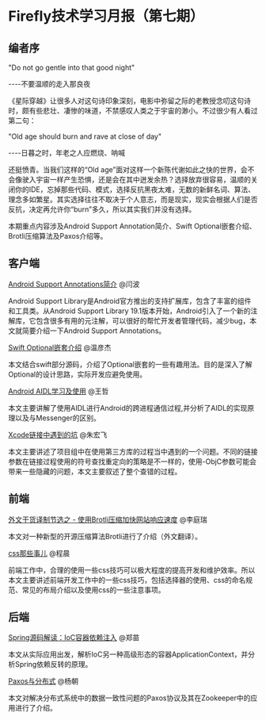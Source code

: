 # Firefly技术学习月报（第七期）

## 编者序

"Do not go gentle into that good night"

----不要温顺的走入那良夜

《星际穿越》让很多人对这句诗印象深刻，电影中弥留之际的老教授念叨这句诗时，颇有些悲壮、凄惨的味道，不禁感叹人类之于宇宙的渺小。不过很少有人看过第二句：

"Old age should burn and rave at close of day"

----日暮之时，年老之人应燃烧、呐喊

还挺愤青。当我们这样的“Old age”面对这样一个新陈代谢如此之快的世界，会不会像驶入宇宙一样产生恐惧，还是会在其中迸发余热？选择放弃很容易，温顺的关闭你的IDE，忘掉那些代码、模式，选择反抗黑夜太难，无数的新鲜名词、算法、理念多如繁星。其实选择往往不取决于个人意志，而是现实，现实会根据人们是否反抗，决定再允许你“burn”多久，所以其实我们并没有选择。

本期重点内容涉及Android Support Annotation简介、Swift Optional嵌套介绍、Brotli压缩算法及Paxos介绍等。

## 客户端

[Android Support Annotations简介](https://github.com/yanbo200303/studynotes/blob/master/Android%20Support%20Annotations%E7%AE%80%E4%BB%8B.md) @闫波
  
  Android Support Library是Android官方推出的支持扩展库，包含了丰富的组件和工具类。从Android Support Library 19.1版本开始，Android引入了一个新的注解库，它包含很多有用的元注解，可以很好的帮忙开发者管理代码，减少bug，本文就简要介绍一下Android Support Annotations。

[Swift Optional嵌套介绍](http://www.jianshu.com/p/5186f8a5ccba) @温彦杰
  
  本文结合swift部分源码，介绍了Optional嵌套的一些有趣用法。目的是深入了解Optional的设计思路，实际开发应避免使用。

[Android AIDL学习及使用](https://wangzzzz.github.io/html/7/index.html) @王哲
  
  本文主要讲解了使用AIDL进行Android的跨进程通信过程,并分析了AIDL的实现原理以及与Messenger的区别。

[Xcode链接中遇到的坑](http://www.jianshu.com/p/fdd07b7d068b) @朱宏飞
  
  本文主要讲述了项目组中在使用第三方库的过程当中遇到的一个问题。不同的链接参数在链接过程使用的符号查找重定向的策略是不一样的，使用-ObjC参数可能会带来一些隐藏的问题，本文主要叙述了整个查错的过程。

## 前端

[外文干货译制节选之 - 使用Brotli压缩加快网站响应速度](https://github.com/BinaryDevil/Post2Share/blob/master/Technical/Brotli-Compression.md) @李庭瑞
  
  本文对一种新型的开源压缩算法Brotli进行了介绍（外文翻译）。

[css那些事儿](https://github.com/ToBeNumerOne/blog/blob/master/css.md) @程晨
  
  前端工作中，合理的使用一些css技巧可以极大程度的提高开发和维护效率。所以本文主要讲述前端开发工作中的一些css技巧，包括选择器的使用、css的命名规范、常见的布局介绍以及使用css的一些注意事项。

## 后端

[Spring源码解读：IoC容器依赖注入](https://github.com/ZmRepo/ZmRepo.github.io/blob/master/Spring%E6%BA%90%E7%A0%81%E8%A7%A3%E8%AF%BB%EF%BC%9AIoC%E5%AE%B9%E5%99%A8%E6%8E%A7%E5%88%B6%E5%8F%8D%E8%BD%AC%E5%8E%9F%E7%90%86.md) @郑苗
  
  本文从实际应用出发，解析IoC另一种高级形态的容器ApplicationContext，并分析Spring依赖反转的原理。

[Paxos与分布式](https://github.com/gulfer/gulfer.github.io/blob/master/Paxos.md) @杨朝
  
  本文对解决分布式系统中的数据一致性问题的Paxos协议及其在Zookeeper中的应用进行了介绍。



